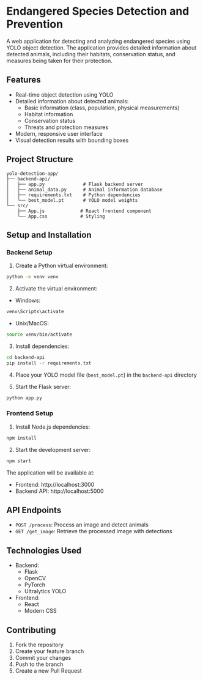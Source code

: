 # Endangered Species Detection and Prevention

A web application for detecting and analyzing endangered species using YOLO object detection. The application provides detailed information about detected animals, including their habitats, conservation status, and measures being taken for their protection.

## Features

- Real-time object detection using YOLO
- Detailed information about detected animals:
  - Basic information (class, population, physical measurements)
  - Habitat information
  - Conservation status
  - Threats and protection measures
- Modern, responsive user interface
- Visual detection results with bounding boxes

## Project Structure

```
yolo-detection-app/
├── backend-api/
│   ├── app.py              # Flask backend server
│   ├── animal_data.py      # Animal information database
│   ├── requirements.txt    # Python dependencies
│   └── best_model.pt       # YOLO model weights
└── src/
    ├── App.js             # React frontend component
    └── App.css            # Styling
```

## Setup and Installation

### Backend Setup

1. Create a Python virtual environment:
```bash
python -m venv venv
```

2. Activate the virtual environment:
- Windows:
```bash
venv\Scripts\activate
```
- Unix/MacOS:
```bash
source venv/bin/activate
```

3. Install dependencies:
```bash
cd backend-api
pip install -r requirements.txt
```

4. Place your YOLO model file (`best_model.pt`) in the `backend-api` directory

5. Start the Flask server:
```bash
python app.py
```

### Frontend Setup

1. Install Node.js dependencies:
```bash
npm install
```

2. Start the development server:
```bash
npm start
```

The application will be available at:
- Frontend: http://localhost:3000
- Backend API: http://localhost:5000

## API Endpoints

- `POST /process`: Process an image and detect animals
- `GET /get_image`: Retrieve the processed image with detections

## Technologies Used

- Backend:
  - Flask
  - OpenCV
  - PyTorch
  - Ultralytics YOLO
- Frontend:
  - React
  - Modern CSS

## Contributing

1. Fork the repository
2. Create your feature branch
3. Commit your changes
4. Push to the branch
5. Create a new Pull Request 